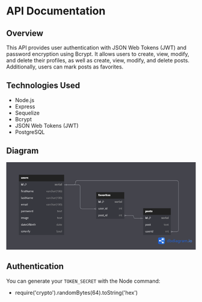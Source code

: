 # API Documentation

## Overview

This API provides user authentication with JSON Web Tokens (JWT) and password encryption using Bcrypt. It allows users to create, view, modify, and delete their profiles, as well as create, view, modify, and delete posts. Additionally, users can mark posts as favorites.

## Technologies Used

- Node.js
- Express
- Sequelize
- Bcrypt
- JSON Web Tokens (JWT)
- PostgreSQL 

## Diagram
![Diagram](./src/assets/authentication.png)

## Authentication
You can generate your `TOKEN_SECRET` with the Node command: 
* require('crypto').randomBytes(64).toString('hex')

